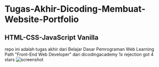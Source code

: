 # Tugas-Akhir-Dicoding-Membuat-Website-Portfolio
## HTML-CSS-JavaScript Vanilla
repo ini adalah tugas akhir dari Belajar Dasar Pemrograman Web Learning Path "Front-End Web Developer" dari dicodingacademy
1x rejection
got 4 stars
![screenshot](https://user-images.githubusercontent.com/76932074/180729472-bbfcebae-1631-408d-8587-22ed04af72a7.png)
